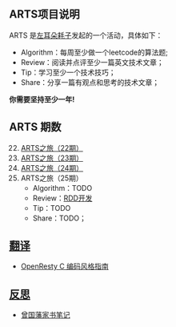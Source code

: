 <link href="markdown.css" rel="stylesheet"></link>

## ARTS项目说明

ARTS 是[左耳朵耗子](https://github.com/haoel)发起的一个活动，具体如下：

- Algorithm：每周至少做一个leetcode的算法题;
- Review：阅读并点评至少一篇英文技术文章；
- Tip：学习至少一个技术技巧；
- Share：分享一篇有观点和思考的技术文章；

**你需要坚持至少一年!**

## ARTS 期数

22. [ARTS之旅（22期）](arts-2018-12-03.md)
23. [ARTS之旅（23期）](arts-2018-12-07.md)
24. [ARTS之旅（24期）](arts-2018-12-16.md)
25. ARTS之旅（25期）
    - Algorithm：TODO
    - Review：[RDD开发](share/readme_driven_development_20190228)
    - Tip：TODO
    - Share：TODO； 

## [翻译](translation)

- [OpenResty C 编码风格指南](translation/openresty_c_coding_style_guide_20190219.md)

## [反思](introspection)

- [曾国藩家书笔记](introspection/zeng_guo_fan_family_letter.md)